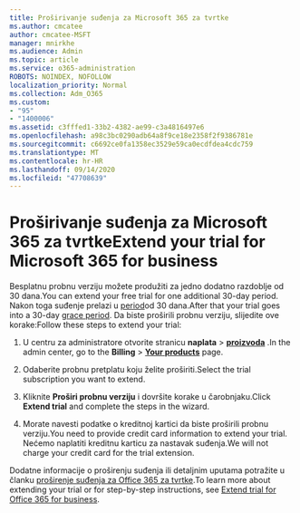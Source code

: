 ```yaml
---
title: Proširivanje suđenja za Microsoft 365 za tvrtke
ms.author: cmcatee
author: cmcatee-MSFT
manager: mnirkhe
ms.audience: Admin
ms.topic: article
ms.service: o365-administration
ROBOTS: NOINDEX, NOFOLLOW
localization_priority: Normal
ms.collection: Adm_O365
ms.custom:
- "95"
- "1400006"
ms.assetid: c3fffed1-33b2-4382-ae99-c3a4816497e6
ms.openlocfilehash: a98c3bc0290adb64a8f9ce18e2358f2f9386781e
ms.sourcegitcommit: c6692ce0fa1358ec3529e59ca0ecdfdea4cdc759
ms.translationtype: MT
ms.contentlocale: hr-HR
ms.lasthandoff: 09/14/2020
ms.locfileid: "47708639"
---
```

# <a name="extend-your-trial-for-microsoft-365-for-business"></a><span data-ttu-id="e936f-102">Proširivanje suđenja za Microsoft 365 za tvrtke</span><span class="sxs-lookup"><span data-stu-id="e936f-102">Extend your trial for Microsoft 365 for business</span></span>

<span data-ttu-id="e936f-103">Besplatnu probnu verziju možete produžiti za jedno dodatno razdoblje od 30 dana.</span><span class="sxs-lookup"><span data-stu-id="e936f-103">You can extend your free trial for one additional 30-day period.</span></span> <span data-ttu-id="e936f-104">Nakon toga suđenje prelazi u [period](https://docs.microsoft.com/alchemyinsights/grace-period-for-microsoft-365-free-trial)od 30 dana.</span><span class="sxs-lookup"><span data-stu-id="e936f-104">After that your trial goes into a 30-day [grace period](https://docs.microsoft.com/alchemyinsights/grace-period-for-microsoft-365-free-trial).</span></span> <span data-ttu-id="e936f-105">Da biste proširili probnu verziju, slijedite ove korake:</span><span class="sxs-lookup"><span data-stu-id="e936f-105">Follow these steps to extend your trial:</span></span>
  
1. <span data-ttu-id="e936f-106">U centru za administratore otvorite stranicu **naplata** \> **[proizvoda](https://go.microsoft.com/fwlink/p/?linkid=842054)** .</span><span class="sxs-lookup"><span data-stu-id="e936f-106">In the admin center, go to the **Billing** \> **[Your products](https://go.microsoft.com/fwlink/p/?linkid=842054)** page.</span></span>

2. <span data-ttu-id="e936f-107">Odaberite probnu pretplatu koju želite proširiti.</span><span class="sxs-lookup"><span data-stu-id="e936f-107">Select the trial subscription you want to extend.</span></span>

3. <span data-ttu-id="e936f-108">Kliknite **Proširi probnu verziju** i dovršite korake u čarobnjaku.</span><span class="sxs-lookup"><span data-stu-id="e936f-108">Click **Extend trial** and complete the steps in the wizard.</span></span>

4. <span data-ttu-id="e936f-109">Morate navesti podatke o kreditnoj kartici da biste proširili probnu verziju.</span><span class="sxs-lookup"><span data-stu-id="e936f-109">You need to provide credit card information to extend your trial.</span></span> <span data-ttu-id="e936f-110">Nećemo naplatiti kreditnu karticu za nastavak suđenja.</span><span class="sxs-lookup"><span data-stu-id="e936f-110">We will not charge your credit card for the trial extension.</span></span>

<span data-ttu-id="e936f-111">Dodatne informacije o proširenju suđenja ili detaljnim uputama potražite u članku [proširenje suđenja za Office 365 za tvrtke](https://docs.microsoft.com/microsoft-365/commerce/extend-your-trial).</span><span class="sxs-lookup"><span data-stu-id="e936f-111">To learn more about extending your trial or for step-by-step instructions, see [Extend trial for Office 365 for business](https://docs.microsoft.com/microsoft-365/commerce/extend-your-trial).</span></span>
